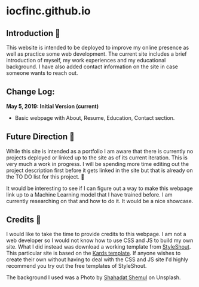 # iocfinc.github.io

## Introduction 👋

This website is intended to be deployed to improve my online presence as well as practice some web development. The current site includes a brief introduction of myself, my work experiences and my educational background. I have also added contact information on the site in case someone wants to reach out.

## Change Log:

**May 5, 2019: Initial Version (current)**

* Basic webpage with About, Resume, Education, Contact section.

## Future Direction 🚀

While this site is intended as a portfolio I am aware that there is currently no projects deployed or linked up to the site as of its current iteration. This is very much a work in progress. I will be spending more time editing out the project description first before it gets linked in the site but that is already on the TO DO list for this project. :dart:

It would be interesting to see if I can figure out a way to make this webpage link up to a Machine Learning model that I have trained before. I am currently researching on that and how to do it. It would be a nice showcase.

## Credits 💎

I would like to take the time to provide credits to this webpage. I am not a web developer so I would not know how to use CSS and JS to build my own site. What I did instead was download a working template from [StyleShout](https://www.styleshout.com). This particular site is based on the [Kards template](https://www.styleshout.com/free-templates/kards/). If anyone wishes to create their own without having to deal with the CSS and JS site I'd highly recommend you try out the free templates of StyleShout.

The background I used was a Photo by [Shahadat Shemul](https://unsplash.com/@shemul) on Unsplash.
